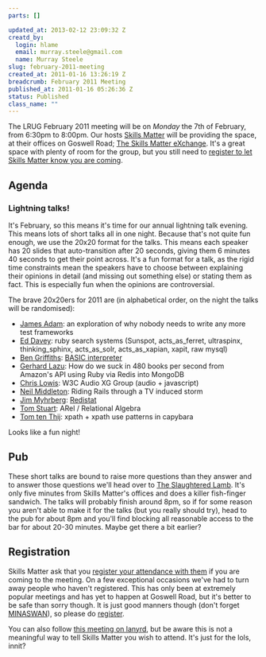 ```yaml
--- 
parts: []

updated_at: 2013-02-12 23:09:32 Z
creatd_by: 
  login: hlame
  email: murray.steele@gmail.com
  name: Murray Steele
slug: february-2011-meeting
created_at: 2011-01-16 13:26:19 Z
breadcrumb: February 2011 Meeting
published_at: 2011-01-16 05:26:36 Z
status: Published
class_name: ""
---
```


The <span class="summary">LRUG February 2011 meeting</span> will be on <span class="dtstart"><span class="value" title="20110207">*Monday* the 7th of February</span>, from <span class="value" title="18:30">6:30pm</span></span> to <span class="dtend" title="20110207T20:00">8:00pm</span>.  Our hosts [Skills Matter](http://skillsmatter.com/) will be providing the space, at <span class="location hcard">their offices on <span class="adr">Goswell Road</span>; <span class="url">[<span class="fn">The Skills Matter eXchange</span>](http://skillsmatter.com/location-details/design-architecture/484/96)</span></span>.  It's a great space with plenty of room for the group, but you still need to <a href="#feb11registration">register to let Skills Matter know you are coming</a>.

Agenda
------

### Lightning talks!

It's February, so this means it's time for our annual lightning talk evening.  This means lots of short talks all in one night.  Because that's not quite fun enough, we use the 20x20 format for the talks.  This means each speaker has 20 slides that auto-transition after 20 seconds, giving them 6 minutes 40 seconds to get their point across.  It's a fun format for a talk, as the rigid time constraints mean the speakers have to choose between explaining their opinions in detail (and missing out something else) or stating them as fact.  This is especially fun when the opinions are controversial.

The brave 20x20ers for 2011 are (in alphabetical order, on the night the talks will be randomised):

* [James Adam](http://twitter.com/lazyatom): an exploration of why nobody needs to write any more test frameworks
* [Ed Davey](http://twitter.com/misteredavey): ruby search systems (Sunspot, acts\_as\_ferret, ultraspinx, thinking\_sphinx, acts\_as\_solr, acts\_as\_xapian, xapit, raw mysql)
* [Ben Griffiths](http://twitter.com/beng): [BASIC interpreter](https://github.com/techbelly/BASIC)
* [Gerhard Lazu](http://twitter.com/gerhardlazu): How do we suck in 480 books per second from Amazon's API using Ruby via Redis into MongoDB
* [Chris Lowis](http://twitter.com/chrislowis): W3C Audio XG Group (audio + javascript)
* [Neil Middleton](http://twitter.com/neilmiddleton): Riding Rails through a TV induced storm
* [Jim Myhrberg](http://twitter.com/jimeh): [Redistat](https://github.com/jimeh/redistat)
* [Tom Stuart](http://twitter.com/tomstuart): ARel / Relational Algebra
* [Tom ten Thij](http://twitter.com/tomtt): xpath + xpath use patterns in capybara

Looks like a fun night!

Pub
---

These short talks are bound to raise more questions than they answer and to answer those questions we'll head over to [The Slaughtered Lamb](http://www.theslaughteredlambpub.com/).  It's only five minutes from Skills Matter's offices and does a killer fish-finger sandwich.  The talks will probably finish around 8pm, so if for some reason you aren't able to make it for the talks (but you really should try), head to the pub for about 8pm and you'll find blocking all reasonable access to the bar for about 20-30 minutes.  Maybe get there a bit earlier?

<a name="feb11registration"></a>
Registration
------------

Skills Matter ask that you [register your attendance with them](http://skillsmatter.com/event/ajax-ria/lrug-lightning-talks/rl-311) if you are coming to the meeting.  On a few exceptional occasions we've had to turn away people who haven't registered.  This has only been at extremely popular meetings and has yet to happen at Goswell Road, but it's better to be safe than sorry though.  It is just good manners though (don't forget [MINASWAN](http://oreilly.com/ruby/excerpts/ruby-learning-rails/ruby-glossary.html#I_indexterm_d1e32036)), so please do [register](http://skillsmatter.com/event/ajax-ria/lrug-lightning-talks/rl-311).

You can also follow [this meeting on lanyrd](http://lanyrd.com/2011/lrug-feb-2011/), but be aware this is not a meaningful way to tell Skills Matter you wish to attend.  It's just for the lols, innit?
